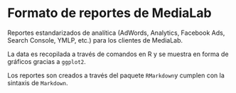 # Formato de reportes de MediaLab

Reportes estandarizados de analítica (AdWords, Analytics, Facebook Ads, Search Console, YMLP, etc.) para los clientes de MediaLab. 

La data es recopilada a través de comandos en R y se muestra en forma de gráficos gracias a `ggplot2`. 

Los reportes son creados a través del paquete `RMarkdown`y cumplen con la sintaxis de `Markdown`.
